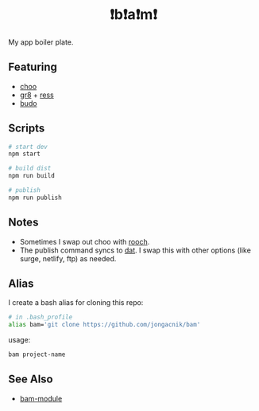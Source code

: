 <h1 align="center">❗️️b❗️a❗️m❗ </h1>

My app boiler plate.

## Featuring

- [choo](https://github.com/jongacnik/byo)
- [gr8](https://github.com/jongacnik/gr8) + [ress](https://github.com/filipelinhares/ress)
- [budo](https://github.com/mattdesl/budo)

## Scripts

```bash
# start dev
npm start

# build dist
npm run build

# publish
npm run publish
```

## Notes

- Sometimes I swap out choo with [rooch](https://github.com/yoshuawuyts/rooch).
- The publish command syncs to [dat](https://github.com/datproject/dat). I swap this with other options (like surge, netlify, ftp) as needed.

## Alias

I create a bash alias for cloning this repo:

```bash
# in .bash_profile
alias bam='git clone https://github.com/jongacnik/bam'
```

usage:

```bash
bam project-name
```

## See Also

- [bam-module](https://github.com/jongacnik/bam-module)
